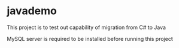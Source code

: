 # javademo
This project is to test out capability of migration from C# to Java

MySQL server is required to be installed before running this project
